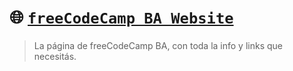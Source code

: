 # :globe_with_meridians: [**`freeCodeCamp BA Website`**](https://freecodecampba.org)

> La página de freeCodeCamp BA, con toda la info y links que necesitás.